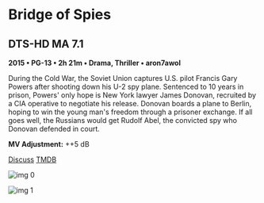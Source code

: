# Bridge of Spies

## DTS-HD MA 7.1

**2015 • PG-13 • 2h 21m • Drama, Thriller • aron7awol**

During the Cold War, the Soviet Union captures U.S. pilot Francis Gary Powers after shooting down his U-2 spy plane. Sentenced to 10 years in prison, Powers' only hope is New York lawyer James Donovan, recruited by a CIA operative to negotiate his release. Donovan boards a plane to Berlin, hoping to win the young man's freedom through a prisoner exchange. If all goes well, the Russians would get Rudolf Abel, the convicted spy who Donovan defended in court.

**MV Adjustment:** ++5 dB

[Discuss](https://www.avsforum.com/threads/bass-eq-for-filtered-movies.2995212/post-58780336)  [TMDB](296098)

![img 0](https://i.imgur.com/GYzlBnI.jpg)

![img 1](https://i.imgur.com/HqypPC6.png)

